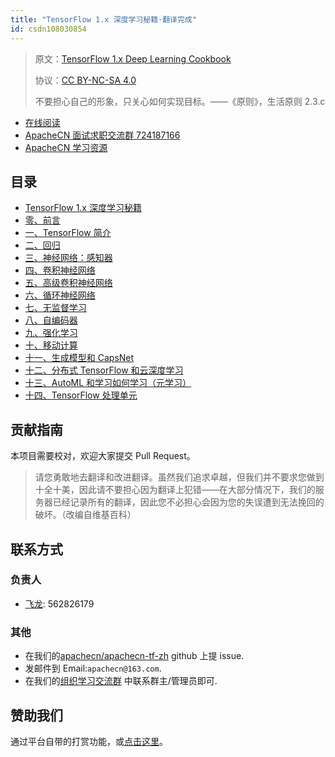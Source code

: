 ```yaml
---
title: "TensorFlow 1.x 深度学习秘籍·翻译完成"
id: csdn108030854
---
```


> 原文：[TensorFlow 1.x Deep Learning Cookbook](https://b-ok.global/book/3601373/630e5f)
> 
> 协议：[CC BY-NC-SA 4.0](http://creativecommons.org/licenses/by-nc-sa/4.0/)
> 
> 不要担心自己的形象，只关心如何实现目标。——《原则》，生活原则 2.3.c

*   [在线阅读](https://dl.apachecn.org/)
*   [ApacheCN 面试求职交流群 724187166](https://jq.qq.com/?_wv=1027&k=54ujcL3)
*   [ApacheCN 学习资源](http://www.apachecn.org/)

## 目录

*   [TensorFlow 1.x 深度学习秘籍](https://github.com/apachecn/apachecn-dl-zh/blob/master/docs/tf-1x-dl-cookbook/README.md)
*   [零、前言](https://github.com/apachecn/apachecn-dl-zh/blob/master/docs/tf-1x-dl-cookbook/00.md)
*   [一、TensorFlow 简介](https://github.com/apachecn/apachecn-dl-zh/blob/master/docs/tf-1x-dl-cookbook/01.md)
*   [二、回归](https://github.com/apachecn/apachecn-dl-zh/blob/master/docs/tf-1x-dl-cookbook/02.md)
*   [三、神经网络：感知器](https://github.com/apachecn/apachecn-dl-zh/blob/master/docs/tf-1x-dl-cookbook/03.md)
*   [四、卷积神经网络](https://github.com/apachecn/apachecn-dl-zh/blob/master/docs/tf-1x-dl-cookbook/04.md)
*   [五、高级卷积神经网络](https://github.com/apachecn/apachecn-dl-zh/blob/master/docs/tf-1x-dl-cookbook/05.md)
*   [六、循环神经网络](https://github.com/apachecn/apachecn-dl-zh/blob/master/docs/tf-1x-dl-cookbook/06.md)
*   [七、无监督学习](https://github.com/apachecn/apachecn-dl-zh/blob/master/docs/tf-1x-dl-cookbook/07.md)
*   [八、自编码器](https://github.com/apachecn/apachecn-dl-zh/blob/master/docs/tf-1x-dl-cookbook/08.md)
*   [九、强化学习](https://github.com/apachecn/apachecn-dl-zh/blob/master/docs/tf-1x-dl-cookbook/09.md)
*   [十、移动计算](https://github.com/apachecn/apachecn-dl-zh/blob/master/docs/tf-1x-dl-cookbook/10.md)
*   [十一、生成模型和 CapsNet](https://github.com/apachecn/apachecn-dl-zh/blob/master/docs/tf-1x-dl-cookbook/11.md)
*   [十二、分布式 TensorFlow 和云深度学习](https://github.com/apachecn/apachecn-dl-zh/blob/master/docs/tf-1x-dl-cookbook/12.md)
*   [十三、AutoML 和学习如何学习（元学习）](https://github.com/apachecn/apachecn-dl-zh/blob/master/docs/tf-1x-dl-cookbook/13.md)
*   [十四、TensorFlow 处理单元](https://github.com/apachecn/apachecn-dl-zh/blob/master/docs/tf-1x-dl-cookbook/14.md)

## 贡献指南

本项目需要校对，欢迎大家提交 Pull Request。

> 请您勇敢地去翻译和改进翻译。虽然我们追求卓越，但我们并不要求您做到十全十美，因此请不要担心因为翻译上犯错——在大部分情况下，我们的服务器已经记录所有的翻译，因此您不必担心会因为您的失误遭到无法挽回的破坏。（改编自维基百科）

## 联系方式

### 负责人

*   [飞龙](https://github.com/wizardforcel): 562826179

### 其他

*   在我们的[apachecn/apachecn-tf-zh](https://github.com/apachecn/apachecn-tf-zh) github 上提 issue.
*   发邮件到 Email:`apachecn@163.com`.
*   在我们的[组织学习交流群](http://www.apachecn.org/organization/348.html) 中联系群主/管理员即可.

## 赞助我们

通过平台自带的打赏功能，或[点击这里](https://imgconvert.csdnimg.cn/aHR0cDovL2hvbWUuYXBhY2hlY24ub3JnL2ltZy9hYm91dC9kb25hdGUuanBn?x-oss-process=image/format,png)。